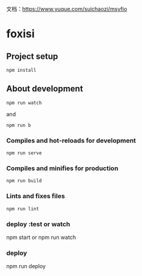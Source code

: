 文档：https://www.yuque.com/suichaozi/msyfio

# foxisi

## Project setup
```
npm install
```

## About development
```
npm run watch
```
and
```
npm run b
```



### Compiles and hot-reloads for development
```
npm run serve
```

### Compiles and minifies for production
```
npm run build
```

### Lints and fixes files
```
npm run lint
```

### deploy :test or watch 
npm start
or
npm run watch



### deploy
npm run deploy
